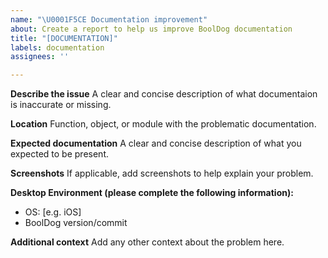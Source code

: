 ```yaml
---
name: "\U0001F5CE Documentation improvement"
about: Create a report to help us improve BoolDog documentation
title: "[DOCUMENTATION]"
labels: documentation
assignees: ''

---
```


**Describe the issue**
A clear and concise description of what documentaion is inaccurate or missing.

**Location**
Function, object, or module with the problematic documentation.

**Expected documentation**
A clear and concise description of what you expected to be present.

**Screenshots**
If applicable, add screenshots to help explain your problem.

**Desktop Environment (please complete the following information):**
 - OS: [e.g. iOS]
 - BoolDog version/commit

**Additional context**
Add any other context about the problem here.
